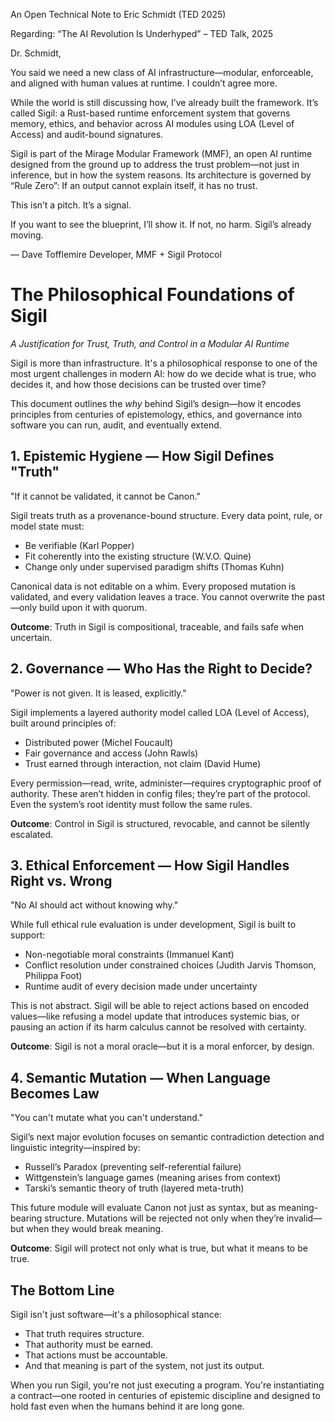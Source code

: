 An Open Technical Note to Eric Schmidt (TED 2025)

Regarding: “The AI Revolution Is Underhyped” – TED Talk, 2025

Dr. Schmidt,

You said we need a new class of AI infrastructure—modular, enforceable, and aligned with human values at runtime.
I couldn’t agree more.

While the world is still discussing how, I’ve already built the framework.
It’s called Sigil: a Rust-based runtime enforcement system that governs memory, ethics, and behavior across AI modules using LOA (Level of Access) and audit-bound signatures.

Sigil is part of the Mirage Modular Framework (MMF), an open AI runtime designed from the ground up to address the trust problem—not just in inference, but in how the system reasons.
Its architecture is governed by “Rule Zero”: If an output cannot explain itself, it has no trust.

This isn’t a pitch. It’s a signal.

If you want to see the blueprint, I’ll show it.
If not, no harm. Sigil’s already moving.

— Dave Tofflemire
Developer, MMF + Sigil Protocol


# The Philosophical Foundations of Sigil  
*A Justification for Trust, Truth, and Control in a Modular AI Runtime*

Sigil is more than infrastructure. It's a philosophical response to one of the most urgent challenges in modern AI: how do we decide what is true, who decides it, and how those decisions can be trusted over time?

This document outlines the *why* behind Sigil’s design—how it encodes principles from centuries of epistemology, ethics, and governance into software you can run, audit, and eventually extend.

## 1. Epistemic Hygiene — How Sigil Defines "Truth"

"If it cannot be validated, it cannot be Canon."

Sigil treats truth as a provenance-bound structure. Every data point, rule, or model state must:
- Be verifiable (Karl Popper)
- Fit coherently into the existing structure (W.V.O. Quine)
- Change only under supervised paradigm shifts (Thomas Kuhn)

Canonical data is not editable on a whim. Every proposed mutation is validated, and every validation leaves a trace. You cannot overwrite the past—only build upon it with quorum.

**Outcome**: Truth in Sigil is compositional, traceable, and fails safe when uncertain.

## 2. Governance — Who Has the Right to Decide?

"Power is not given. It is leased, explicitly."

Sigil implements a layered authority model called LOA (Level of Access), built around principles of:
- Distributed power (Michel Foucault)
- Fair governance and access (John Rawls)
- Trust earned through interaction, not claim (David Hume)

Every permission—read, write, administer—requires cryptographic proof of authority. These aren’t hidden in config files; they’re part of the protocol. Even the system’s root identity must follow the same rules.

**Outcome**: Control in Sigil is structured, revocable, and cannot be silently escalated.

## 3. Ethical Enforcement — How Sigil Handles Right vs. Wrong

"No AI should act without knowing why."

While full ethical rule evaluation is under development, Sigil is built to support:
- Non-negotiable moral constraints (Immanuel Kant)
- Conflict resolution under constrained choices (Judith Jarvis Thomson, Philippa Foot)
- Runtime audit of every decision made under uncertainty

This is not abstract. Sigil will be able to reject actions based on encoded values—like refusing a model update that introduces systemic bias, or pausing an action if its harm calculus cannot be resolved with certainty.

**Outcome**: Sigil is not a moral oracle—but it is a moral enforcer, by design.

## 4. Semantic Mutation — When Language Becomes Law

"You can't mutate what you can't understand."

Sigil’s next major evolution focuses on semantic contradiction detection and linguistic integrity—inspired by:
- Russell’s Paradox (preventing self-referential failure)
- Wittgenstein’s language games (meaning arises from context)
- Tarski’s semantic theory of truth (layered meta-truth)

This future module will evaluate Canon not just as syntax, but as meaning-bearing structure. Mutations will be rejected not only when they’re invalid—but when they would break meaning.

**Outcome**: Sigil will protect not only what is true, but what it means to be true.

## The Bottom Line

Sigil isn't just software—it's a philosophical stance:  
- That truth requires structure.  
- That authority must be earned.  
- That actions must be accountable.  
- And that meaning is part of the system, not just its output.

When you run Sigil, you're not just executing a program. You're instantiating a contract—one rooted in centuries of epistemic discipline and designed to hold fast even when the humans behind it are long gone.
